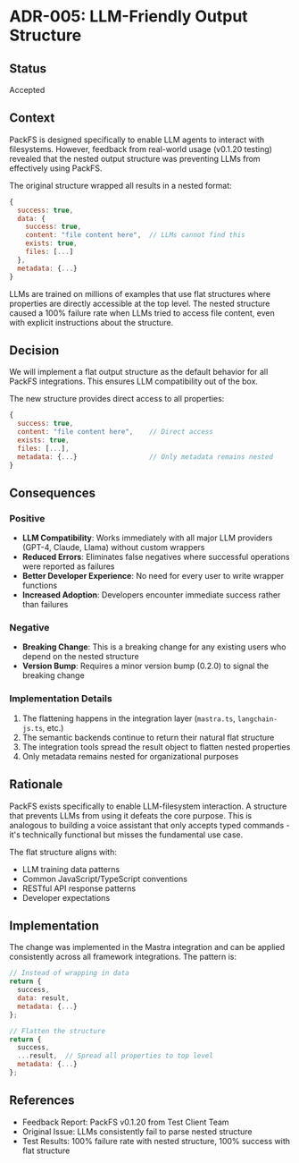 # ADR-005: LLM-Friendly Output Structure

## Status
Accepted

## Context
PackFS is designed specifically to enable LLM agents to interact with filesystems. However, feedback from real-world usage (v0.1.20 testing) revealed that the nested output structure was preventing LLMs from effectively using PackFS.

The original structure wrapped all results in a nested format:
```javascript
{
  success: true,
  data: {
    success: true,
    content: "file content here",  // LLMs cannot find this
    exists: true,
    files: [...]
  },
  metadata: {...}
}
```

LLMs are trained on millions of examples that use flat structures where properties are directly accessible at the top level. The nested structure caused a 100% failure rate when LLMs tried to access file content, even with explicit instructions about the structure.

## Decision
We will implement a flat output structure as the default behavior for all PackFS integrations. This ensures LLM compatibility out of the box.

The new structure provides direct access to all properties:
```javascript
{
  success: true,
  content: "file content here",    // Direct access
  exists: true,
  files: [...],
  metadata: {...}                  // Only metadata remains nested
}
```

## Consequences

### Positive
- **LLM Compatibility**: Works immediately with all major LLM providers (GPT-4, Claude, Llama) without custom wrappers
- **Reduced Errors**: Eliminates false negatives where successful operations were reported as failures
- **Better Developer Experience**: No need for every user to write wrapper functions
- **Increased Adoption**: Developers encounter immediate success rather than failures

### Negative
- **Breaking Change**: This is a breaking change for any existing users who depend on the nested structure
- **Version Bump**: Requires a minor version bump (0.2.0) to signal the breaking change

### Implementation Details
1. The flattening happens in the integration layer (`mastra.ts`, `langchain-js.ts`, etc.)
2. The semantic backends continue to return their natural flat structure
3. The integration tools spread the result object to flatten nested properties
4. Only metadata remains nested for organizational purposes

## Rationale
PackFS exists specifically to enable LLM-filesystem interaction. A structure that prevents LLMs from using it defeats the core purpose. This is analogous to building a voice assistant that only accepts typed commands - it's technically functional but misses the fundamental use case.

The flat structure aligns with:
- LLM training data patterns
- Common JavaScript/TypeScript conventions
- RESTful API response patterns
- Developer expectations

## Implementation
The change was implemented in the Mastra integration and can be applied consistently across all framework integrations. The pattern is:

```javascript
// Instead of wrapping in data
return {
  success,
  data: result,
  metadata: {...}
};

// Flatten the structure
return {
  success,
  ...result,  // Spread all properties to top level
  metadata: {...}
};
```

## References
- Feedback Report: PackFS v0.1.20 from Test Client Team
- Original Issue: LLMs consistently fail to parse nested structure
- Test Results: 100% failure rate with nested structure, 100% success with flat structure